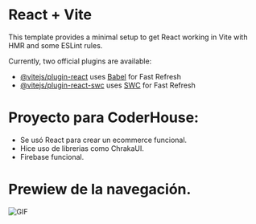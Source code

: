 # React + Vite

This template provides a minimal setup to get React working in Vite with HMR and some ESLint rules.

Currently, two official plugins are available:

- [@vitejs/plugin-react](https://github.com/vitejs/vite-plugin-react/blob/main/packages/plugin-react/README.md) uses [Babel](https://babeljs.io/) for Fast Refresh
- [@vitejs/plugin-react-swc](https://github.com/vitejs/vite-plugin-react-swc) uses [SWC](https://swc.rs/) for Fast Refresh

# Proyecto para CoderHouse:
- Se usó React para crear un ecommerce funcional.
- Hice uso de librerias como ChrakaUI.
- Firebase funcional.

# Prewiew de la navegación.

![GIF](https://github.com/TiaraT2/ecommerce-Cafeteria/assets/136521697/a1c5ac2f-d831-4e2f-8ded-367616c7c9a0)
